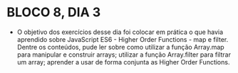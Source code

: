 # BLOCO 8, DIA 3

- O objetivo dos exercícios desse dia foi colocar em prática o que havia aprendido sobre JavaScript ES6 - Higher Order Functions - map e filter. Dentre os conteúdos, pude ler sobre como utilizar a função Array.map para manipular e construir arrays; utilizar a função Array.filter para filtrar um array; aprender a usar de forma conjunta as Higher Order Functions.
